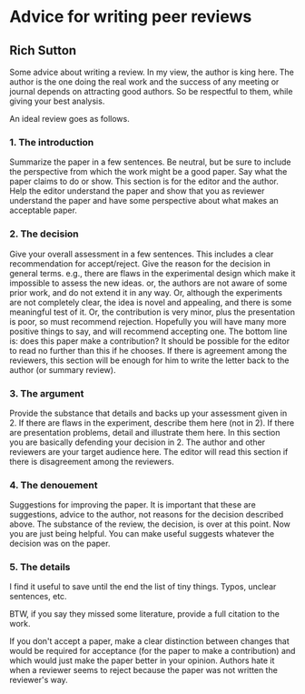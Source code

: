# Advice for writing peer reviews

## Rich Sutton

Some advice about writing a review. In my view, the author is king here. The author is the one doing the real work and the success of any meeting or journal depends on attracting good authors. So be respectful to them, while giving your best analysis.

An ideal review goes as follows.

### 1. The introduction
Summarize the paper in a few sentences. Be neutral, but be sure to include the perspective from which the work might be a good paper. Say what the paper claims to do or show. This section is for the editor and the author. Help the editor understand the paper and show that you as reviewer understand the paper and have some perspective about what makes an acceptable paper.

### 2. The decision
Give your overall assessment in a few sentences. This includes a clear recommendation for accept/reject. Give the reason for the decision in general terms. e.g., there are flaws in the experimental design which make it impossible to assess the new ideas. or, the authors are not aware of some prior work, and do not extend it in any way. Or, although the experiments are not completely clear, the idea is novel and appealing, and there is some meaningful test of it. Or, the contribution is very minor, plus the presentation is poor, so must recommend rejection. Hopefully you will have many more positive things to say, and will recommend accepting one. The bottom line is: does this paper make a contribution? It should be possible for the editor to read no further than this if he chooses. If there is agreement among the reviewers, this section will be enough for him to write the letter back to the author (or summary review).

### 3. The argument
Provide the substance that details and backs up your assessment given in 2. If there are flaws in the experiment, describe them here (not in 2). If there are presentation problems, detail and illustrate them here. In this section you are basically defending your decision in 2. The author and other reviewers are your target audience here. The editor will read this section if there is disagreement among the reviewers.

### 4. The denouement
Suggestions for improving the paper. It is important that these are suggestions, advice to the author, not reasons for the decision described above. The substance of the review, the decision, is over at this point. Now you are just being helpful. You can make useful suggests whatever the decision was on the paper.

### 5. The details
I find it useful to save until the end the list of tiny things. Typos, unclear sentences, etc.

BTW, if you say they missed some literature, provide a full citation to the work.

If you don't accept a paper, make a clear distinction between changes that would be required for acceptance (for the paper to make a contribution) and which would just make the paper better in your opinion. Authors hate it when a reviewer seems to reject because the paper was not written the reviewer's way.

